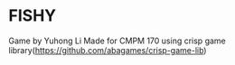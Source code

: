 # FISHY

Game by Yuhong Li
Made for CMPM 170 using crisp game library(https://github.com/abagames/crisp-game-lib)

